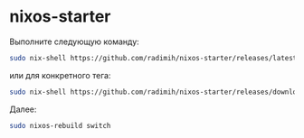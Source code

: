 # nixos-starter

Выполните следующую команду:

```bash
sudo nix-shell https://github.com/radimih/nixos-starter/releases/latest/download/starter.tgz
```

или для конкретного тега:

```bash
sudo nix-shell https://github.com/radimih/nixos-starter/releases/download/<тег>/starter.tgz
```

Далее:

```bash
sudo nixos-rebuild switch
```
